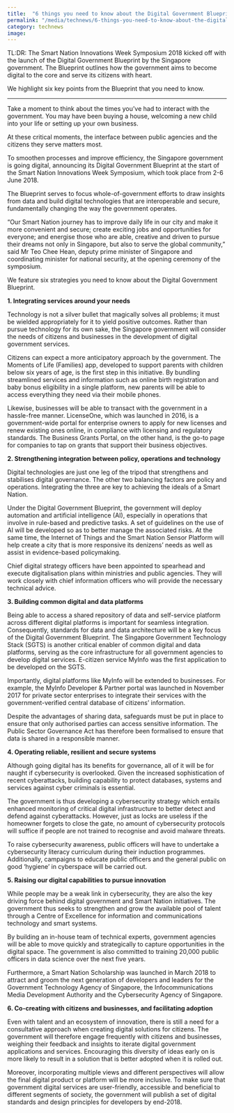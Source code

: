 ```yaml
---
title:  "6 things you need to know about the Digital Government Blueprint"
permalink: "/media/technews/6-things-you-need-to-know-about-the-digital-government-blueprint"
category: technews
image: 
---
```


TL:DR: The Smart Nation Innovations Week Symposium 2018 kicked off with the launch of the Digital Government Blueprint by the Singapore government. The Blueprint outlines how the government aims to become digital to the core and serve its citizens with heart. 

We highlight six key points from the Blueprint that you need to know.

---

Take a moment to think about the times you’ve had to interact with the government. You may have been buying a house, welcoming a new child into your life or setting up your own business. 
 
At these critical moments, the interface between public agencies and the citizens they serve matters most.

To smoothen processes and improve efficiency, the Singapore government is going digital, announcing its Digital Government Blueprint at the start of the Smart Nation Innovations Week Symposium, which took place from 2-6 June 2018. 

The Blueprint serves to focus whole-of-government efforts to draw insights from data and build digital technologies that are interoperable and secure, fundamentally changing the way the government operates.

“Our Smart Nation journey has to improve daily life in our city and make it more convenient and secure; create exciting jobs and opportunities for everyone; and energise those who are able, creative and driven to pursue their dreams not only in Singapore, but also to serve the global community,” said Mr Teo Chee Hean, deputy prime minister of Singapore and coordinating minister for national security, at the opening ceremony of the symposium.

We feature six strategies you need to know about the Digital Government Blueprint.


**1. Integrating services around your needs**

Technology is not a silver bullet that magically solves all problems; it must be wielded appropriately for it to yield positive outcomes. Rather than pursue technology for its own sake, the Singapore government will consider the needs of citizens and businesses in the development of digital government services.

Citizens can expect a more anticipatory approach by the government. The Moments of Life (Families) app, developed to support parents with children below six years of age, is the first step in this initiative. By bundling streamlined services and information such as online birth registration and baby bonus eligibility in a single platform, new parents will be able to access everything they need via their mobile phones.

Likewise, businesses will be able to transact with the government in a hassle-free manner. LicenseOne, which was launched in 2016, is a government-wide portal for enterprise owners to apply for new licenses and renew existing ones online, in compliance with licensing and regulatory standards. The Business Grants Portal, on the other hand, is the go-to page for companies to tap on grants that support their business objectives.


**2. Strengthening integration between policy, operations and technology**

Digital technologies are just one leg of the tripod that strengthens and stabilises digital governance. The other two balancing factors are policy and operations. Integrating the three are key to achieving the ideals of a Smart Nation.

Under the Digital Government Blueprint, the government will deploy automation and artificial intelligence (AI), especially in operations that involve in rule-based and predictive tasks. A set of guidelines on the use of AI will be developed so as to better manage the associated risks. At the same time, the Internet of Things and the Smart Nation Sensor Platform will help create a city that is more responsive its denizens’ needs as well as assist in evidence-based policymaking. 

Chief digital strategy officers have been appointed to spearhead and execute digitalisation plans within ministries and public agencies. They will work closely with chief information officers who will provide the necessary technical advice.


**3. Building common digital and data platforms**

Being able to access a shared repository of data and self-service platform  across different digital platforms is important for seamless integration. Consequently, standards for data and data architecture will be a key focus of the Digital Government Blueprint. The Singapore Government Technology Stack (SGTS) is another critical enabler of common digital and data platforms, serving as the core infrastructure for all government agencies to develop digital services. E-citizen service MyInfo was the first application to be developed on the SGTS.

Importantly, digital platforms like MyInfo will be extended to businesses. For example, the MyInfo Developer & Partner portal was launched in November 2017 for private sector enterprises to integrate their services with the government-verified central database of citizens’ information. 

Despite the advantages of sharing data, safeguards must be put in place to ensure that only authorised parties can access sensitive information. The Public Sector Governance Act has therefore been formalised to ensure that data is shared in a responsible manner. 


**4. Operating reliable, resilient and secure systems**

Although going digital has its benefits for governance, all of it will be for naught if cybersecurity is overlooked. Given the increased sophistication of recent cyberattacks, building capability to protect databases, systems and services against cyber criminals is essential. 
 
The government is thus developing a cybersecurity strategy which entails enhanced monitoring of critical digital infrastructure to better detect and defend against cyberattacks. However, just as locks are useless if the homeowner forgets to close the gate, no amount of cybersecurity protocols will suffice if people are not trained to recognise and avoid malware threats.

To raise cybersecurity awareness, public officers will have to undertake a cybersecurity literacy curriculum during their induction programmes. Additionally, campaigns to educate public officers and the general public on good ‘hygiene’ in cyberspace will be carried out. 


**5. Raising our digital capabilities to pursue innovation**

While people may be a weak link in cybersecurity, they are also the key driving force behind digital government and Smart Nation initiatives. The government thus seeks to strengthen and grow the available pool of talent through a Centre of Excellence for information and communications technology and smart systems.

By building an in-house team of technical experts, government agencies will be able to move quickly and strategically to capture opportunities in the digital space. The government is also committed to training 20,000 public officers in data science over the next five years.

Furthermore, a Smart Nation Scholarship was launched in March 2018 to attract and groom the next generation of developers and leaders for the Government Technology Agency of Singapore, the Infocommunications Media Development Authority and the Cybersecurity Agency of Singapore. 


**6. Co-creating with citizens and businesses, and facilitating adoption**

Even with talent and an ecosystem of innovation, there is still a need for a consultative approach when creating digital solutions for citizens. The government will therefore engage frequently with citizens and businesses, weighing their feedback and insights to iterate digital government applications and services. Encouraging this diversity of ideas early on is more likely to result in a solution that is better adopted when it is rolled out.

Moreover, incorporating multiple views and different perspectives will allow the final digital product or platform will be more inclusive. To make sure that government digital services are user-friendly, accessible and beneficial to different segments of society, the government will publish a set of digital standards and design principles for developers by end-2018.
